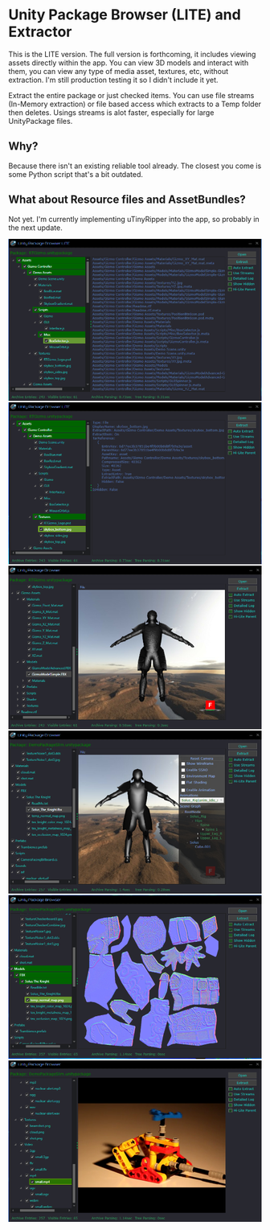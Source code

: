# Unity Package Browser (LITE) and Extractor

This is the LITE version. The full version is forthcoming, it includes viewing assets directly within the app. You can view 3D models and interact with them, you can view any type of media asset, textures, etc, without extraction. I'm still production testing it so I didn't include it yet.

Extract the entire package or just checked items. You can use file streams (In-Memory extraction) or file based access which extracts to a Temp folder then deletes. Usings streams is alot faster, especially for large UnityPackage files.

## Why?

Because there isn't an existing reliable tool already. The closest you come is some Python script that's a bit outdated.

## What about Resource files and AssetBundles?

Not yet. I'm currently implementing uTinyRipper into the app, so probably in the next update.

![preview](https://github.com/wh0am15533/UnityPackageBrowser/blob/master/Screens/Screenshot.png)
![preview](https://github.com/wh0am15533/UnityPackageBrowser/blob/master/Screens/Screenshot2.png)
![preview](https://github.com/wh0am15533/UnityPackageBrowser/blob/master/Screens/Screenshot3.png)
![preview](https://github.com/wh0am15533/UnityPackageBrowser/blob/master/Screens/Screenshot6.png)
![preview](https://github.com/wh0am15533/UnityPackageBrowser/blob/master/Screens/Screenshot4.png)
![preview](https://github.com/wh0am15533/UnityPackageBrowser/blob/master/Screens/Screenshot5.png)

